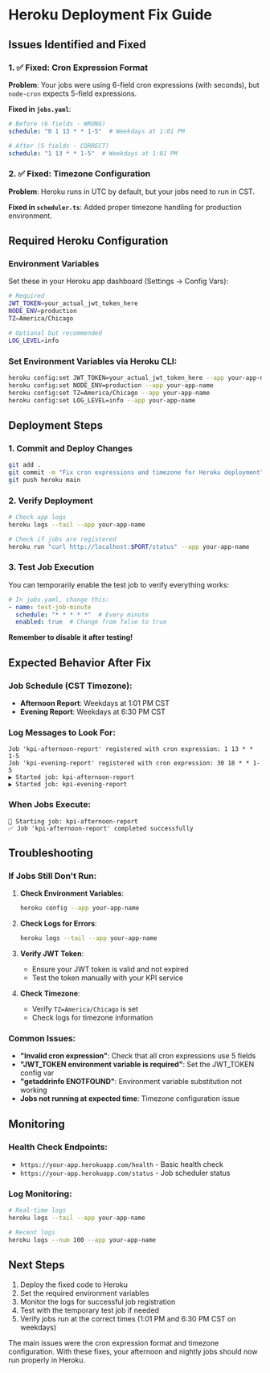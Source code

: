 # Heroku Deployment Fix Guide

## Issues Identified and Fixed

### 1. ✅ Fixed: Cron Expression Format
**Problem**: Your jobs were using 6-field cron expressions (with seconds), but `node-cron` expects 5-field expressions.

**Fixed in `jobs.yaml`**:
```yaml
# Before (6 fields - WRONG)
schedule: "0 1 13 * * 1-5"  # Weekdays at 1:01 PM

# After (5 fields - CORRECT)
schedule: "1 13 * * 1-5"  # Weekdays at 1:01 PM
```

### 2. ✅ Fixed: Timezone Configuration
**Problem**: Heroku runs in UTC by default, but your jobs need to run in CST.

**Fixed in `scheduler.ts`**: Added proper timezone handling for production environment.

## Required Heroku Configuration

### Environment Variables
Set these in your Heroku app dashboard (Settings → Config Vars):

```bash
# Required
JWT_TOKEN=your_actual_jwt_token_here
NODE_ENV=production
TZ=America/Chicago

# Optional but recommended
LOG_LEVEL=info
```

### Set Environment Variables via Heroku CLI:
```bash
heroku config:set JWT_TOKEN=your_actual_jwt_token_here --app your-app-name
heroku config:set NODE_ENV=production --app your-app-name
heroku config:set TZ=America/Chicago --app your-app-name
heroku config:set LOG_LEVEL=info --app your-app-name
```

## Deployment Steps

### 1. Commit and Deploy Changes
```bash
git add .
git commit -m "Fix cron expressions and timezone for Heroku deployment"
git push heroku main
```

### 2. Verify Deployment
```bash
# Check app logs
heroku logs --tail --app your-app-name

# Check if jobs are registered
heroku run "curl http://localhost:$PORT/status" --app your-app-name
```

### 3. Test Job Execution
You can temporarily enable the test job to verify everything works:

```yaml
# In jobs.yaml, change this:
- name: test-job-minute
  schedule: "* * * * *"  # Every minute
  enabled: true  # Change from false to true
```

**Remember to disable it after testing!**

## Expected Behavior After Fix

### Job Schedule (CST Timezone):
- **Afternoon Report**: Weekdays at 1:01 PM CST
- **Evening Report**: Weekdays at 6:30 PM CST

### Log Messages to Look For:
```
Job 'kpi-afternoon-report' registered with cron expression: 1 13 * * 1-5
Job 'kpi-evening-report' registered with cron expression: 30 18 * * 1-5
▶️ Started job: kpi-afternoon-report
▶️ Started job: kpi-evening-report
```

### When Jobs Execute:
```
🚀 Starting job: kpi-afternoon-report
✅ Job 'kpi-afternoon-report' completed successfully
```

## Troubleshooting

### If Jobs Still Don't Run:

1. **Check Environment Variables**:
   ```bash
   heroku config --app your-app-name
   ```

2. **Check Logs for Errors**:
   ```bash
   heroku logs --tail --app your-app-name
   ```

3. **Verify JWT Token**:
   - Ensure your JWT token is valid and not expired
   - Test the token manually with your KPI service

4. **Check Timezone**:
   - Verify `TZ=America/Chicago` is set
   - Check logs for timezone information

### Common Issues:

- **"Invalid cron expression"**: Check that all cron expressions use 5 fields
- **"JWT_TOKEN environment variable is required"**: Set the JWT_TOKEN config var
- **"getaddrinfo ENOTFOUND"**: Environment variable substitution not working
- **Jobs not running at expected time**: Timezone configuration issue

## Monitoring

### Health Check Endpoints:
- `https://your-app.herokuapp.com/health` - Basic health check
- `https://your-app.herokuapp.com/status` - Job scheduler status

### Log Monitoring:
```bash
# Real-time logs
heroku logs --tail --app your-app-name

# Recent logs
heroku logs --num 100 --app your-app-name
```

## Next Steps

1. Deploy the fixed code to Heroku
2. Set the required environment variables
3. Monitor the logs for successful job registration
4. Test with the temporary test job if needed
5. Verify jobs run at the correct times (1:01 PM and 6:30 PM CST on weekdays)

The main issues were the cron expression format and timezone configuration. With these fixes, your afternoon and nightly jobs should now run properly in Heroku.
